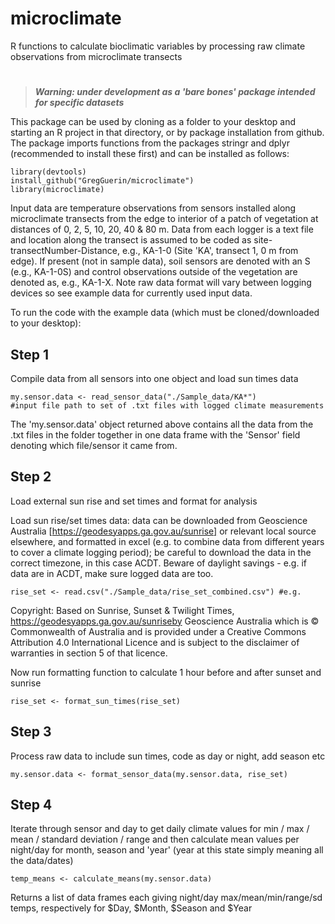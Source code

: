 # microclimate
R functions to calculate bioclimatic variables by processing raw climate observations from microclimate transects 

# 

> ***Warning: under development as a 'bare bones' package intended for specific datasets***

This package can be used by cloning as a folder to your desktop and starting an R project in that directory, or by package installation from github. The package imports functions from the packages stringr and dplyr (recommended to install these first) and can be installed as follows:
```
library(devtools)
install_github("GregGuerin/microclimate")
library(microclimate)
``` 

Input data are temperature observations from sensors installed along microclimate transects from the edge to interior of a patch of vegetation at distances of 0, 2, 5, 10, 20, 40 & 80 m. Data from each logger is a text file and location along the transect is assumed to be coded as site-transectNumber-Distance, e.g., KA-1-0 (Site 'KA', transect 1, 0 m from edge). If present (not in sample data), soil sensors are denoted with an S (e.g., KA-1-0S) and control observations outside of the vegetation are denoted as, e.g., KA-1-X. Note raw data format will vary between logging devices so see example data for currently used input data.


To run the code with the example data (which must be cloned/downloaded to your desktop):

## Step 1
Compile data from all sensors into one object and load sun times data
```
my.sensor.data <- read_sensor_data("./Sample_data/KA*")
#input file path to set of .txt files with logged climate measurements
```
The 'my.sensor.data' object returned above contains all the data from the .txt files in the folder together in one data frame with the 'Sensor' field denoting which file/sensor it came from.


## Step 2
Load external sun rise and set times and format for analysis

Load sun rise/set times data: data can be downloaded from Geoscience Australia [https://geodesyapps.ga.gov.au/sunrise] or relevant local source elsewhere, and formatted in excel (e.g. to combine data from different years to cover a climate logging period); be careful to download the data in the correct timezone, in this case ACDT. Beware of daylight savings - e.g. if data are in ACDT, make sure logged data are too.
```
rise_set <- read.csv("./Sample_data/rise_set_combined.csv") #e.g.
```
Copyright: Based on Sunrise, Sunset & Twilight Times, https://geodesyapps.ga.gov.au/sunriseby Geoscience Australia which is © Commonwealth of Australia and is provided under a Creative Commons Attribution 4.0 International Licence and is subject to the disclaimer of warranties in section 5 of that licence.

Now run formatting function to calculate 1 hour before and after sunset and sunrise
```
rise_set <- format_sun_times(rise_set)
```

## Step 3
Process raw data to include sun times, code as day or night, add season etc
```
my.sensor.data <- format_sensor_data(my.sensor.data, rise_set) 
```

## Step 4
Iterate through sensor and day to get daily climate values for min / max / mean / standard deviation / range and then calculate mean values per night/day for month, season and 'year' (year at this state simply meaning all the data/dates)
```
temp_means <- calculate_means(my.sensor.data)
```
Returns a list of data frames each giving night/day max/mean/min/range/sd temps, respectively for $Day, $Month, $Season and $Year 

